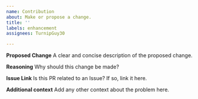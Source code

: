 ```yaml
---
name: Contribution
about: Make or propose a change.
title: ''
labels: enhancement
assignees: TurnipGuy30

---
```


**Proposed Change**
A clear and concise description of the proposed change.

**Reasoning**
Why should this change be made?

**Issue Link**
Is this PR related to an Issue? If so, link it here.

**Additional context**
Add any other context about the problem here.
